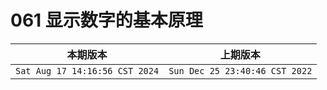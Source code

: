 # 061 显示数字的基本原理

|本期版本| 上期版本|
|:---:|:---:|
`Sat Aug 17 14:16:56 CST 2024` | `Sun Dec 25 23:40:46 CST 2022`